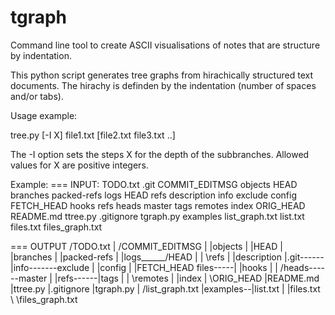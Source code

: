 # tgraph
Command line tool to create ASCII visualisations of notes that are structure by indentation.

This python script generates tree graphs from hirachically structured text documents.
The hirachy is definden by the indentation (number of spaces and/or tabs).


Usage example:

tree.py [-I X] file1.txt [file2.txt file3.txt ..]

The -I option sets the steps X for the depth of the subbranches.
Allowed values for X are positive integers.

Example:
=== INPUT:
TODO.txt
.git
    COMMIT_EDITMSG
    objects
    HEAD
    branches
    packed-refs
    logs
        HEAD
        refs
    description
    info
        exclude
    config
    FETCH_HEAD
    hooks
    refs
        heads
            master
        tags
        remotes
    index
    ORIG_HEAD
README.md
ttree.py
.gitignore
tgraph.py
examples
    list_graph.txt
    list.txt
    files.txt
    files_graph.txt

=== OUTPUT
          /TODO.txt
          |          /COMMIT_EDITMSG
          |          |objects
          |          |HEAD
          |          |branches
          |          |packed-refs
          |          |logs______/HEAD
          |          |          \refs
          |          |description
          |.git------|info-------exclude
          |          |config
          |          |FETCH_HEAD
files-----|          |hooks
          |          |          /heads------master
          |          |refs------|tags
          |          |          \remotes
          |          |index
          |          \ORIG_HEAD
          |README.md
          |ttree.py
          |.gitignore
          |tgraph.py
          |          /list_graph.txt
          |examples--|list.txt
          |          |files.txt
          \          \files_graph.txt
